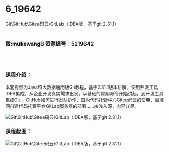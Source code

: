 # 6_19642
Git\GitHub\Gitee码云\GitLab（IDEA版，基于git 2.31.1）
<br/></br>
<h3>微:mukewang8 资源编号：5219642</h3>
<br/></br>
<h3>课程介绍：</h3>
<p>本套视频为Java和大数据通用版<a title="查看与 Git 相关的文章" target="_blank">Git</a>教程，基于2.31.1版本讲解，使用开发工具IDEA集成，从企业开发真实需求出发，从基础的常用命令开始讲起，到开发工具集成Git 、GitHub如何进行团队协作、国内代码托管中心Gitee码云的使用、局域网自建代码托管平台GitLab服务器的部署……由浅入深，内容详尽。</p>
<p><img src="https://www.ko996.com/wp-content/uploads/img/2021/04/1-68-300x174.png" alt="Git\GitHub\Gitee码云\GitLab（IDEA版，基于git 2.31.1）"></p>
<div class="info-desc">
<h3>课程截图：</h3>
<p><img src="https://www.ko996.com/wp-content/uploads/img/2021/04/2-73.png" alt="Git\GitHub\Gitee码云\GitLab（IDEA版，基于git 2.31.1）"></p>


			
</div>
